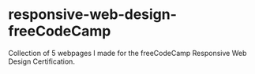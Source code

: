 # responsive-web-design-freeCodeCamp
Collection of 5 webpages I made for the freeCodeCamp Responsive Web Design Certification. 
